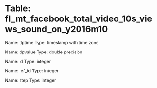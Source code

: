 Table: fl_mt_facebook_total_video_10s_views_sound_on_y2016m10
=============================================================

Name: dptime
Type: timestamp with time zone

Name: dpvalue
Type: double precision

Name: id
Type: integer

Name: ref_id
Type: integer

Name: step
Type: integer


